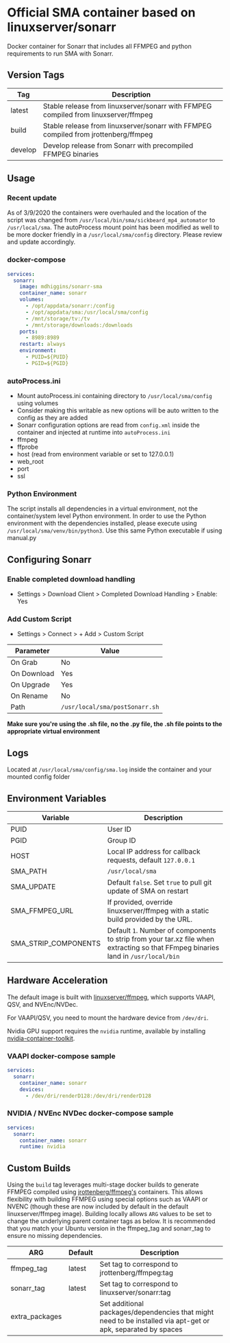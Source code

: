 # Official SMA container based on linuxserver/sonarr

Docker container for Sonarr that includes all FFMPEG and python requirements to run SMA with Sonarr.

## Version Tags

|Tag|Description|
|---|---|
|latest|Stable release from linuxserver/sonarr with FFMPEG compiled from linuxserver/ffmpeg|
|build|Stable release from linuxserver/sonarr with FFMPEG compiled from jrottenberg/ffmpeg|
|develop|Develop release from Sonarr with precompiled FFMPEG binaries|

## Usage

### Recent update
As of 3/9/2020 the containers were overhauled and the location of the script was changed from `/usr/local/bin/sma/sickbeard_mp4_automator` to `/usr/local/sma`. The autoProcess mount point has been modified as well to be more docker friendly in a `/usr/local/sma/config` directory. Please review and update accordingly.

### docker-compose
~~~yml
services:
  sonarr:
    image: mdhiggins/sonarr-sma
    container_name: sonarr
    volumes:
      - /opt/appdata/sonarr:/config
      - /opt/appdata/sma:/usr/local/sma/config
      - /mnt/storage/tv:/tv
      - /mnt/storage/downloads:/downloads
    ports:
      - 8989:8989
    restart: always
    environment:
      - PUID=${PUID}
      - PGID=${PGID}
~~~

### autoProcess.ini
- Mount autoProcess.ini containing directory to `/usr/local/sma/config` using volumes
 - Consider making this writable as new options will be auto written to the config as they are added
- Sonarr configuration options are read from `config.xml` inside the container and injected at runtime into `autoProcess.ini`
 - ffmpeg
 - ffprobe
 - host (read from environment variable or set to 127.0.0.1)
 - web_root
 - port
 - ssl

### Python Environment
The script installs all dependencies in a virtual environment, not the container/system level Python environment. In order to use the Python environment with the dependencies installed, please execute using `/usr/local/sma/venv/bin/python3`. Use this same Python executable if using manual.py

## Configuring Sonarr

###  Enable completed download handling
- Settings > Download Client > Completed Download Handling > Enable: Yes

### Add Custom Script
- Settings > Connect > + Add > Custom Script

|Parameter|Value|
|---|---|
|On Grab| No|
|On Download| Yes|
|On Upgrade| Yes|
|On Rename| No|
|Path|`/usr/local/sma/postSonarr.sh`|

**Make sure you're using the .sh file, no the .py file, the .sh file points to the appropriate virtual environment**

## Logs

Located at `/usr/local/sma/config/sma.log` inside the container and your mounted config folder

## Environment Variables
|Variable|Description|
|---|---|
|PUID|User ID|
|PGID|Group ID|
|HOST|Local IP address for callback requests, default `127.0.0.1`|
|SMA_PATH|`/usr/local/sma`|
|SMA_UPDATE|Default `false`. Set `true` to pull git update of SMA on restart|
|SMA_FFMPEG_URL|If provided, override linuxserver/ffmpeg with a static build provided by the URL.|
|SMA_STRIP_COMPONENTS|Default `1`. Number of components to strip from your tar.xz file when extracting so that FFmpeg binaries land in `/usr/local/bin`|

## Hardware Acceleration
The default image is built with [linuxserver/ffmpeg](https://hub.docker.com/r/linuxserver/ffmpeg), which supports VAAPI, QSV, and NVEnc/NVDec.

For VAAPI/QSV, you need to mount the hardware device from `/dev/dri`. 

Nvidia GPU support requires the `nvidia` runtime, available by installing [nvidia-container-toolkit](https://github.com/NVIDIA/nvidia-container-toolkit).

### VAAPI docker-compose sample
~~~yml
services:
  sonarr:
    container_name: sonarr
    devices:
      - /dev/dri/renderD128:/dev/dri/renderD128
~~~

### NVIDIA / NVEnc  NVDec docker-compose sample
~~~yml
services:
  sonarr:
    container_name: sonarr
    runtime: nvidia
~~~

## Custom Builds
Using the `build` tag leverages multi-stage docker builds to generate FFMPEG compiled using [jrottenberg/ffmpeg's](https://hub.docker.com/r/jrottenberg/ffmpeg) containers. This allows flexibility with building FFMPEG using special options such as VAAPI or NVENC (though these are now included by default in the default linuxserver/ffmpeg image). Building locally allows `ARG` values to be set to change the underlying parent container tags as below. It is recommended that you match your Ubuntu version in the ffmpeg_tag and sonarr_tag to ensure no missing dependencies.

|ARG|Default|Description|
|---|---|---|
|ffmpeg_tag|latest|Set tag to correspond to jrottenberg/ffmpeg:tag|
|sonarr_tag|latest|Set tag to correspond to linuxserver/sonarr:tag|
|extra_packages||Set additional packages/dependencies that might need to be installed via apt-get or apk, separated by spaces|